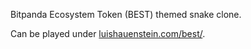 Bitpanda Ecosystem Token (BEST) themed snake clone.

Can be played under [luishauenstein.com/best/](luishauenstein.com/best/).
